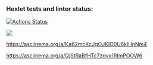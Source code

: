 ### Hexlet tests and linter status:
[![Actions Status](https://github.com/Holedesu/frontend-project-44/workflows/hexlet-check/badge.svg)](https://github.com/Holedesu/frontend-project-44/actions)

<a href="https://codeclimate.com/github/Holedesu/frontend-project-44/maintainability"><img src="https://api.codeclimate.com/v1/badges/48ae2f8a5f8757b951d8/maintainability" /></a>

https://asciinema.org/a/Ka62mcKcJgOJKlO0U6klHnNm4

https://asciinema.org/a/QjStRaBfHTc7zgvx1RlmPOOW6